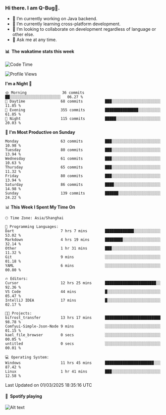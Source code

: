 ### Hi there. I am Q-Bug🐞.

- 🔭 I’m currently working on Java backend.
- 🌱 I’m currently learning cross-platform development.
- 👯 I’m looking to collaborate on development regardless of language or other else.
- 💬 Ask me at any time.

#### 📊 &nbsp;**The wakatime stats this week**  
<!--START_SECTION:waka-->
![Code Time](http://img.shields.io/badge/Code%20Time-264%20hrs%2020%20mins-blue)

![Profile Views](http://img.shields.io/badge/Profile%20Views-0-blue)

**I'm a Night 🦉** 

```text
🌞 Morning                36 commits          ██░░░░░░░░░░░░░░░░░░░░░░░   06.27 % 
🌆 Daytime                68 commits          ███░░░░░░░░░░░░░░░░░░░░░░   11.85 % 
🌃 Evening                355 commits         ███████████████░░░░░░░░░░   61.85 % 
🌙 Night                  115 commits         █████░░░░░░░░░░░░░░░░░░░░   20.03 % 
```
📅 **I'm Most Productive on Sunday** 

```text
Monday                   63 commits          ███░░░░░░░░░░░░░░░░░░░░░░   10.98 % 
Tuesday                  80 commits          ███░░░░░░░░░░░░░░░░░░░░░░   13.94 % 
Wednesday                61 commits          ███░░░░░░░░░░░░░░░░░░░░░░   10.63 % 
Thursday                 65 commits          ███░░░░░░░░░░░░░░░░░░░░░░   11.32 % 
Friday                   80 commits          ███░░░░░░░░░░░░░░░░░░░░░░   13.94 % 
Saturday                 86 commits          ████░░░░░░░░░░░░░░░░░░░░░   14.98 % 
Sunday                   139 commits         ██████░░░░░░░░░░░░░░░░░░░   24.22 % 
```


📊 **This Week I Spent My Time On** 

```text
🕑︎ Time Zone: Asia/Shanghai

💬 Programming Languages: 
Dart                     7 hrs 7 mins        █████████████░░░░░░░░░░░░   53.02 % 
Markdown                 4 hrs 19 mins       ████████░░░░░░░░░░░░░░░░░   32.14 % 
Other                    1 hr 31 mins        ███░░░░░░░░░░░░░░░░░░░░░░   11.32 % 
Git                      9 mins              ░░░░░░░░░░░░░░░░░░░░░░░░░   01.18 % 
YAML                     6 mins              ░░░░░░░░░░░░░░░░░░░░░░░░░   00.80 % 

🔥 Editors: 
Cursor                   12 hrs 25 mins      ███████████████████████░░   92.36 % 
VS Code                  44 mins             █░░░░░░░░░░░░░░░░░░░░░░░░   05.47 % 
IntelliJ IDEA            17 mins             █░░░░░░░░░░░░░░░░░░░░░░░░   02.17 % 

🐱‍💻 Projects: 
bifrost_transfer         13 hrs 17 mins      █████████████████████████   98.78 % 
Comfyui-Simple-Json-Node 9 mins              ░░░░░░░░░░░░░░░░░░░░░░░░░   01.15 % 
kael_file_browser        0 secs              ░░░░░░░░░░░░░░░░░░░░░░░░░   00.05 % 
untitled                 0 secs              ░░░░░░░░░░░░░░░░░░░░░░░░░   00.01 % 

💻 Operating System: 
Windows                  11 hrs 45 mins      ██████████████████████░░░   87.42 % 
Linux                    1 hr 41 mins        ███░░░░░░░░░░░░░░░░░░░░░░   12.58 % 
```


 Last Updated on 01/03/2025 18:35:16 UTC
<!--END_SECTION:waka-->

#### 🎵 &nbsp;**Spotify playing**  
![Alt text](https://spotify-recently-played-readme.vercel.app/api?user=e5y1o4x7kdt9kf2blu4wvmb4s&unique={true|1|on|yes})
